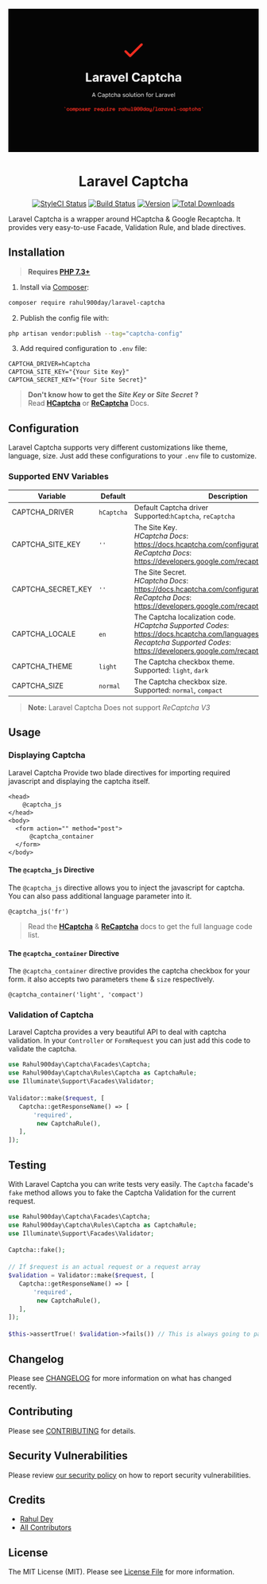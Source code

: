 <p align="center"><img src="/art/poster.png" alt="Poster Laravel Captcha"></p>

<h1 align="center">Laravel Captcha</h1>

<p align="center">
    <a href="https://styleci.io/repos/471343273"><img src="https://github.styleci.io/repos/471343273/shield" alt="StyleCI Status"></a>
    <a href="https://github.com/rahuldey12/laravel-captcha/actions"><img src="https://github.com/RahulDey12/laravel-captcha/workflows/run-tests/badge.svg" alt="Build Status"></a>
    <a href="https://packagist.org/packages/rahul900day/laravel-captcha"><img src="https://poser.pugx.org/rahul900day/laravel-captcha/version" alt="Version"></a>
    <a href="https://packagist.org/packages/rahul900day/laravel-captcha"><img src="https://poser.pugx.org/rahul900day/laravel-captcha/downloads" alt="Total Downloads"></a>
</p>

Laravel Captcha is a wrapper around HCaptcha & Google Recaptcha. It provides very easy-to-use Facade, Validation Rule, and blade directives.

## Installation
> **Requires [PHP 7.3+](https://php.net/releases/)**

1. Install via  [Composer](https://getcomposer.org):

```bash
composer require rahul900day/laravel-captcha
```

2. Publish the config file with:

```bash
php artisan vendor:publish --tag="captcha-config"
```

3. Add required configuration to `.env` file:

```dotenv
CAPTCHA_DRIVER=hCaptcha
CAPTCHA_SITE_KEY="{Your Site Key}"
CAPTCHA_SECRET_KEY="{Your Site Secret}"
```
> **Don't know how to get the *Site Key* or *Site Secret* ?** <br>
> Read **[HCaptcha](https://docs.hcaptcha.com/configuration)** or **[ReCaptcha](https://developers.google.com/recaptcha/docs/display)** Docs.

## Configuration
Laravel Captcha supports very different customizations like theme, language, size. Just
add these configurations to your `.env` file to customize.

### Supported ENV Variables
| Variable           | Default    | Description                                                                                                                                                                                    |
|--------------------|------------|------------------------------------------------------------------------------------------------------------------------------------------------------------------------------------------------|
| CAPTCHA_DRIVER     | `hCaptcha` | Default Captcha driver <br> Supported:`hCaptcha`, `reCaptcha`                                                                                                                                  |
| CAPTCHA_SITE_KEY   | `''`       | The Site Key. <br/> *HCaptcha Docs*: https://docs.hcaptcha.com/configuration <br/> *ReCaptcha Docs*: https://developers.google.com/recaptcha/docs/display                                      |
| CAPTCHA_SECRET_KEY | `''`       | The Site Secret. <br/> *HCaptcha Docs*: https://docs.hcaptcha.com/configuration <br/> *ReCaptcha Docs*: https://developers.google.com/recaptcha/docs/display                                   |
| CAPTCHA_LOCALE     | `en`       | The Captcha localization code. <br/> *HCaptcha Supported Codes*:  https://docs.hcaptcha.com/languages <br/> *Recaptcha Supported Codes*: https://developers.google.com/recaptcha/docs/language |
| CAPTCHA_THEME      | `light`    | The Captcha checkbox theme. <br/> Supported: `light`, `dark`                                                                                                                                   |
| CAPTCHA_SIZE       | `normal`   | The Captcha checkbox size. <br/> Supported: `normal`, `compact`                                                                                                                                |

> **Note:** Laravel Captcha Does not support *ReCaptcha V3*

## Usage

### Displaying Captcha

Laravel Captcha Provide two blade directives for importing required javascript and
displaying the captcha itself.

```blade
<head>
    @captcha_js
</head>
<body>
  <form action="" method="post">
      @captcha_container
  </form>
</body>
```
#### The `@captcha_js` Directive

The `@captcha_js` directive allows you to inject the javascript for captcha. You can 
also pass additional language parameter into it.

```blade
@captcha_js('fr')
```
> Read the **[HCaptcha](https://docs.hcaptcha.com/languages)** & **[ReCaptcha](https://developers.google.com/recaptcha/docs/language)** docs to get the full language code list.

#### The `@captcha_container` Directive

The `@captcha_container` directive provides the captcha checkbox for your form. it also accepts
two parameters `theme` & `size` respectively.

```blade
@captcha_container('light', 'compact')
```

### Validation of Captcha

Laravel Captcha provides a very beautiful API to deal with captcha validation. In your
`Controller` or `FormRequest` you can just add this code to validate the captcha.

```php
use Rahul900day\Captcha\Facades\Captcha;
use Rahul900day\Captcha\Rules\Captcha as CaptchaRule;
use Illuminate\Support\Facades\Validator;

Validator::make($request, [
   Captcha::getResponseName() => [
       'required', 
        new CaptchaRule(),
   ],
]);
```

## Testing

With Laravel Captcha you can write tests very easily. The `Captcha` facade's `fake` method
allows you to fake the Captcha Validation for the current request.

```php
use Rahul900day\Captcha\Facades\Captcha;
use Rahul900day\Captcha\Rules\Captcha as CaptchaRule;
use Illuminate\Support\Facades\Validator;

Captcha::fake();

// If $request is an actual request or a request array
$validation = Validator::make($request, [
   Captcha::getResponseName() => [
       'required', 
        new CaptchaRule(),
   ],
]);

$this->assertTrue(! $validation->fails()) // This is always going to pass.
```

## Changelog

Please see [CHANGELOG](CHANGELOG.md) for more information on what has changed recently.

## Contributing

Please see [CONTRIBUTING](.github/CONTRIBUTING.md) for details.

## Security Vulnerabilities

Please review [our security policy](../../security/policy) on how to report security vulnerabilities.

## Credits

- [Rahul Dey](https://github.com/RahulDey12)
- [All Contributors](../../contributors)

## License

The MIT License (MIT). Please see [License File](LICENSE.md) for more information.
